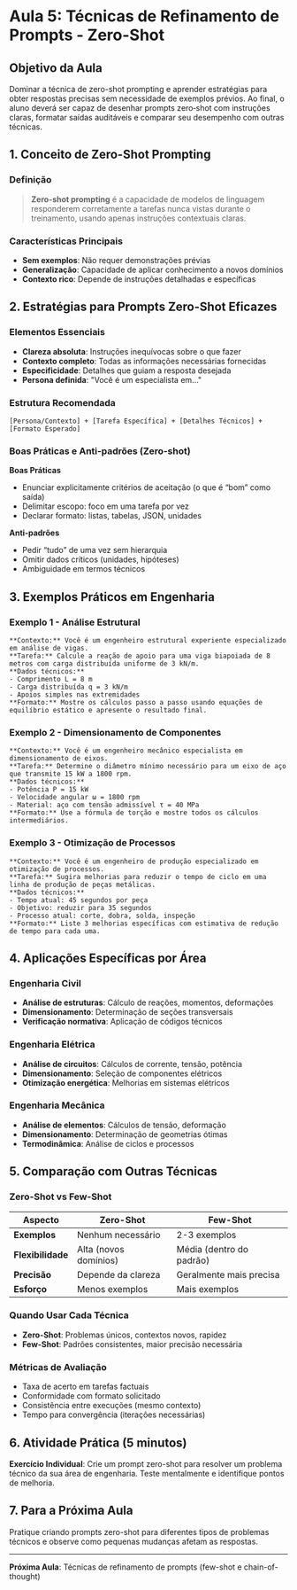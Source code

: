 # Aula 5: Técnicas de Refinamento de Prompts - Zero-Shot

## Objetivo da Aula
Dominar a técnica de zero-shot prompting e aprender estratégias para obter respostas precisas sem necessidade de exemplos prévios. Ao final, o aluno deverá ser capaz de desenhar prompts zero‑shot com instruções claras, formatar saídas auditáveis e comparar seu desempenho com outras técnicas.

## 1. Conceito de Zero-Shot Prompting

### Definição
> **Zero-shot prompting** é a capacidade de modelos de linguagem responderem corretamente a tarefas nunca vistas durante o treinamento, usando apenas instruções contextuais claras.

### Características Principais
- **Sem exemplos**: Não requer demonstrações prévias
- **Generalização**: Capacidade de aplicar conhecimento a novos domínios
- **Contexto rico**: Depende de instruções detalhadas e específicas

## 2. Estratégias para Prompts Zero-Shot Eficazes

### Elementos Essenciais
- **Clareza absoluta**: Instruções inequívocas sobre o que fazer
- **Contexto completo**: Todas as informações necessárias fornecidas
- **Especificidade**: Detalhes que guiam a resposta desejada
- **Persona definida**: "Você é um especialista em..."

### Estrutura Recomendada
```
[Persona/Contexto] + [Tarefa Específica] + [Detalhes Técnicos] + [Formato Esperado]
```

### Boas Práticas e Anti‑padrões (Zero‑shot)
**Boas Práticas**
- Enunciar explicitamente critérios de aceitação (o que é “bom” como saída)
- Delimitar escopo: foco em uma tarefa por vez
- Declarar formato: listas, tabelas, JSON, unidades

**Anti‑padrões**
- Pedir “tudo” de uma vez sem hierarquia
- Omitir dados críticos (unidades, hipóteses)
- Ambiguidade em termos técnicos

## 3. Exemplos Práticos em Engenharia

### Exemplo 1 - Análise Estrutural
```
**Contexto:** Você é um engenheiro estrutural experiente especializado em análise de vigas.
**Tarefa:** Calcule a reação de apoio para uma viga biapoiada de 8 metros com carga distribuída uniforme de 3 kN/m.
**Dados técnicos:**
- Comprimento L = 8 m
- Carga distribuída q = 3 kN/m
- Apoios simples nas extremidades
**Formato:** Mostre os cálculos passo a passo usando equações de equilíbrio estático e apresente o resultado final.
```

### Exemplo 2 - Dimensionamento de Componentes
```
**Contexto:** Você é um engenheiro mecânico especialista em dimensionamento de eixos.
**Tarefa:** Determine o diâmetro mínimo necessário para um eixo de aço que transmite 15 kW a 1800 rpm.
**Dados técnicos:**
- Potência P = 15 kW
- Velocidade angular ω = 1800 rpm
- Material: aço com tensão admissível τ = 40 MPa
**Formato:** Use a fórmula de torção e mostre todos os cálculos intermediários.
```

### Exemplo 3 - Otimização de Processos
```
**Contexto:** Você é um engenheiro de produção especializado em otimização de processos.
**Tarefa:** Sugira melhorias para reduzir o tempo de ciclo em uma linha de produção de peças metálicas.
**Dados técnicos:**
- Tempo atual: 45 segundos por peça
- Objetivo: reduzir para 35 segundos
- Processo atual: corte, dobra, solda, inspeção
**Formato:** Liste 3 melhorias específicas com estimativa de redução de tempo para cada uma.
```

## 4. Aplicações Específicas por Área

### Engenharia Civil
- **Análise de estruturas**: Cálculo de reações, momentos, deformações
- **Dimensionamento**: Determinação de seções transversais
- **Verificação normativa**: Aplicação de códigos técnicos

### Engenharia Elétrica
- **Análise de circuitos**: Cálculos de corrente, tensão, potência
- **Dimensionamento**: Seleção de componentes elétricos
- **Otimização energética**: Melhorias em sistemas elétricos

### Engenharia Mecânica
- **Análise de elementos**: Cálculos de tensão, deformação
- **Dimensionamento**: Determinação de geometrias ótimas
- **Termodinâmica**: Análise de ciclos e processos

## 5. Comparação com Outras Técnicas

### Zero-Shot vs Few-Shot
| Aspecto | Zero-Shot | Few-Shot |
|---------|-----------|----------|
| **Exemplos** | Nenhum necessário | 2-3 exemplos |
| **Flexibilidade** | Alta (novos domínios) | Média (dentro do padrão) |
| **Precisão** | Depende da clareza | Geralmente mais precisa |
| **Esforço** | Menos exemplos | Mais exemplos |

### Quando Usar Cada Técnica
- **Zero-Shot**: Problemas únicos, contextos novos, rapidez
- **Few-Shot**: Padrões consistentes, maior precisão necessária

### Métricas de Avaliação
- Taxa de acerto em tarefas factuais
- Conformidade com formato solicitado
- Consistência entre execuções (mesmo contexto)
- Tempo para convergência (iterações necessárias)

## 6. Atividade Prática (5 minutos)
**Exercício Individual**: Crie um prompt zero-shot para resolver um problema técnico da sua área de engenharia. Teste mentalmente e identifique pontos de melhoria.

## 7. Para a Próxima Aula
Pratique criando prompts zero-shot para diferentes tipos de problemas técnicos e observe como pequenas mudanças afetam as respostas.

---
**Próxima Aula**: Técnicas de refinamento de prompts (few-shot e chain-of-thought)
